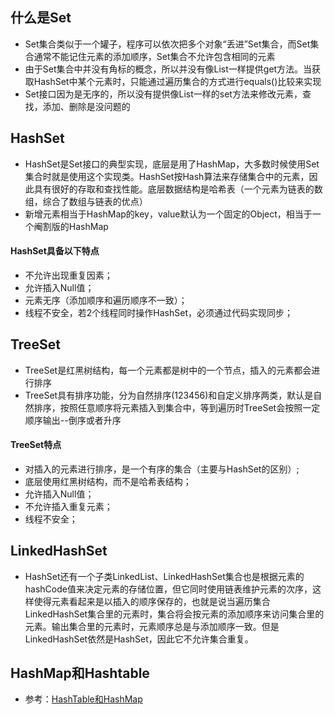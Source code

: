 ## 什么是Set
* Set集合类似于一个罐子，程序可以依次把多个对象“丢进”Set集合，而Set集合通常不能记住元素的添加顺序，Set集合不允许包含相同的元素
* 由于Set集合中并没有角标的概念，所以并没有像List一样提供get方法。当获取HashSet中某个元素时，只能通过遍历集合的方式进行equals()比较来实现
* Set接口因为是无序的，所以没有提供像List一样的set方法来修改元素，查找，添加、删除是没问题的

## HashSet
* HashSet是Set接口的典型实现，底层是用了HashMap，大多数时候使用Set集合时就是使用这个实现类。HashSet按Hash算法来存储集合中的元素，因此具有很好的存取和查找性能。底层数据结构是哈希表（一个元素为链表的数组，综合了数组与链表的优点）
* 新增元素相当于HashMap的key，value默认为一个固定的Object，相当于一个阉割版的HashMap

#### HashSet具备以下特点
* 不允许出现重复因素；
* 允许插入Null值；
* 元素无序（添加顺序和遍历顺序不一致）；
* 线程不安全，若2个线程同时操作HashSet，必须通过代码实现同步；

## TreeSet
* TreeSet是红黑树结构，每一个元素都是树中的一个节点，插入的元素都会进行排序
* TreeSet具有排序功能，分为自然排序(123456)和自定义排序两类，默认是自然排序，按照任意顺序将元素插入到集合中，等到遍历时TreeSet会按照一定顺序输出--倒序或者升序

#### TreeSet特点
* 对插入的元素进行排序，是一个有序的集合（主要与HashSet的区别）;
* 底层使用红黑树结构，而不是哈希表结构；
* 允许插入Null值；
* 不允许插入重复元素；
* 线程不安全；

## LinkedHashSet
* HashSet还有一个子类LinkedList、LinkedHashSet集合也是根据元素的hashCode值来决定元素的存储位置，但它同时使用链表维护元素的次序，这样使得元素看起来是以插入的顺序保存的，也就是说当遍历集合LinkedHashSet集合里的元素时，集合将会按元素的添加顺序来访问集合里的元素。输出集合里的元素时，元素顺序总是与添加顺序一致。但是LinkedHashSet依然是HashSet，因此它不允许集合重复。


## HashMap和Hashtable
* 参考：[HashTable和HashMap](https://github.com/shukyoo/notes/blob/master/java/%E5%AD%A6%E4%B9%A0%E7%AC%94%E8%AE%B0/Hashtable%E5%92%8CHashMap.md)
